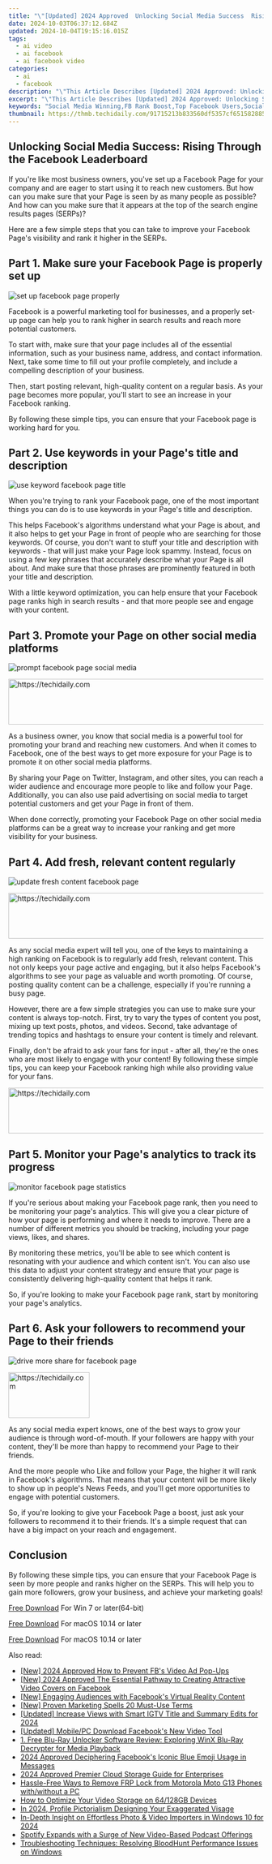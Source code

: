 ```yaml
---
title: "\"[Updated] 2024 Approved  Unlocking Social Media Success  Rising Through the Facebook Leaderboard\""
date: 2024-10-03T06:37:12.684Z
updated: 2024-10-04T19:15:16.015Z
tags:
  - ai video
  - ai facebook
  - ai facebook video
categories:
  - ai
  - facebook
description: "\"This Article Describes [Updated] 2024 Approved: Unlocking Social Media Success: Rising Through the Facebook Leaderboard\""
excerpt: "\"This Article Describes [Updated] 2024 Approved: Unlocking Social Media Success: Rising Through the Facebook Leaderboard\""
keywords: "Social Media Winning,FB Rank Boost,Top Facebook Users,Social Media Traffic,Leadership on FB,Higher FB Status,Social Growth Tips"
thumbnail: https://thmb.techidaily.com/91715213b833560df5357cf6515828851bc7618f2025585b01b64f73f1ad8f14.jpg
---
```


## Unlocking Social Media Success: Rising Through the Facebook Leaderboard

If you're like most business owners, you've set up a Facebook Page for your company and are eager to start using it to reach new customers. But how can you make sure that your Page is seen by as many people as possible? And how can you make sure that it appears at the top of the search engine results pages (SERPs)?

Here are a few simple steps that you can take to improve your Facebook Page's visibility and rank it higher in the SERPs.

## Part 1\. Make sure your Facebook Page is properly set up

![set up facebook page properly](https://images.wondershare.com/filmora/article-images/2022/11/set-up-facebook-page-properly.jpg)

Facebook is a powerful marketing tool for businesses, and a properly set-up page can help you to rank higher in search results and reach more potential customers.

To start with, make sure that your page includes all of the essential information, such as your business name, address, and contact information. Next, take some time to fill out your profile completely, and include a compelling description of your business.

Then, start posting relevant, high-quality content on a regular basis. As your page becomes more popular, you'll start to see an increase in your Facebook ranking.

By following these simple tips, you can ensure that your Facebook page is working hard for you.

## Part 2\. Use keywords in your Page's title and description

![use keyword facebook page title](https://images.wondershare.com/filmora/article-images/2022/11/use-keyword-facebook-page-title.jpg)

When you're trying to rank your Facebook page, one of the most important things you can do is to use keywords in your Page's title and description.

This helps Facebook's algorithms understand what your Page is about, and it also helps to get your Page in front of people who are searching for those keywords. Of course, you don't want to stuff your title and description with keywords - that will just make your Page look spammy. Instead, focus on using a few key phrases that accurately describe what your Page is all about. And make sure that those phrases are prominently featured in both your title and description.

With a little keyword optimization, you can help ensure that your Facebook page ranks high in search results - and that more people see and engage with your content.

## Part 3\. Promote your Page on other social media platforms

![prompt facebook page social media](https://images.wondershare.com/filmora/article-images/2022/11/prompt-facebook-page-social-media.jpg)

<!-- affiliate ads begin -->
<a href="https://ephamedtechinc.pxf.io/c/5597632/2126493/26400" target="_top" id="2126493">
  <img src="//a.impactradius-go.com/display-ad/26400-2126493" border="0" alt="https://techidaily.com" width="640" height="90"/>
</a>
<img height="0" width="0" src="https://ephamedtechinc.pxf.io/i/5597632/2126493/26400" style="position:absolute;visibility:hidden;" border="0" />
<!-- affiliate ads end -->

As a business owner, you know that social media is a powerful tool for promoting your brand and reaching new customers. And when it comes to Facebook, one of the best ways to get more exposure for your Page is to promote it on other social media platforms.

By sharing your Page on Twitter, Instagram, and other sites, you can reach a wider audience and encourage more people to like and follow your Page. Additionally, you can also use paid advertising on social media to target potential customers and get your Page in front of them.

When done correctly, promoting your Facebook Page on other social media platforms can be a great way to increase your ranking and get more visibility for your business.

## Part 4\. Add fresh, relevant content regularly

![update fresh content facebook page](https://images.wondershare.com/filmora/article-images/2022/11/update-fresh-content-facebook-page.jpg)

<!-- affiliate ads begin -->
<a href="https://aligracehair.sjv.io/c/5597632/1948895/19272" target="_top" id="1948895">
  <img src="//a.impactradius-go.com/display-ad/19272-1948895" border="0" alt="https://techidaily.com" width="728" height="90"/>
</a>
<img height="0" width="0" src="https://aligracehair.sjv.io/i/5597632/1948895/19272" style="position:absolute;visibility:hidden;" border="0" />
<!-- affiliate ads end -->

As any social media expert will tell you, one of the keys to maintaining a high ranking on Facebook is to regularly add fresh, relevant content. This not only keeps your page active and engaging, but it also helps Facebook's algorithms to see your page as valuable and worth promoting. Of course, posting quality content can be a challenge, especially if you're running a busy page.

However, there are a few simple strategies you can use to make sure your content is always top-notch. First, try to vary the types of content you post, mixing up text posts, photos, and videos. Second, take advantage of trending topics and hashtags to ensure your content is timely and relevant.

Finally, don't be afraid to ask your fans for input - after all, they're the ones who are most likely to engage with your content! By following these simple tips, you can keep your Facebook ranking high while also providing value for your fans.

<!-- affiliate ads begin -->
<a href="https://appsumo.8odi.net/c/5597632/2068412/7443" target="_top" id="2068412">
  <img src="//a.impactradius-go.com/display-ad/7443-2068412" border="0" alt="https://techidaily.com" width="728" height="90"/>
</a>
<img height="0" width="0" src="https://appsumo.8odi.net/i/5597632/2068412/7443" style="position:absolute;visibility:hidden;" border="0" />
<!-- affiliate ads end -->

## Part 5\. Monitor your Page's analytics to track its progress

![monitor facebook page statistics](https://images.wondershare.com/filmora/article-images/2022/11/monitor-facebook-page-statistics.jpg)

If you're serious about making your Facebook page rank, then you need to be monitoring your page's analytics. This will give you a clear picture of how your page is performing and where it needs to improve. There are a number of different metrics you should be tracking, including your page views, likes, and shares.

By monitoring these metrics, you'll be able to see which content is resonating with your audience and which content isn't. You can also use this data to adjust your content strategy and ensure that your page is consistently delivering high-quality content that helps it rank.

So, if you're looking to make your Facebook page rank, start by monitoring your page's analytics.

## Part 6\. Ask your followers to recommend your Page to their friends

![drive more share for facebook page](https://images.wondershare.com/filmora/article-images/2022/11/drive-more-share-for-facebook-page.jpg)

<!-- affiliate ads begin -->
<a href="https://review-au.sjv.io/c/5597632/2098700/14409" target="_top" id="2098700">
  <img src="//a.impactradius-go.com/display-ad/14409-2098700" border="0" alt="https://techidaily.com" width="160" height="90"/>
</a>
<img height="0" width="0" src="https://review-au.sjv.io/i/5597632/2098700/14409" style="position:absolute;visibility:hidden;" border="0" />
<!-- affiliate ads end -->

As any social media expert knows, one of the best ways to grow your audience is through word-of-mouth. If your followers are happy with your content, they'll be more than happy to recommend your Page to their friends.

And the more people who Like and follow your Page, the higher it will rank in Facebook's algorithms. That means that your content will be more likely to show up in people's News Feeds, and you'll get more opportunities to engage with potential customers.

So, if you're looking to give your Facebook Page a boost, just ask your followers to recommend it to their friends. It's a simple request that can have a big impact on your reach and engagement.

## Conclusion

By following these simple tips, you can ensure that your Facebook Page is seen by more people and ranks higher on the SERPs. This will help you to gain more followers, grow your business, and achieve your marketing goals!

[Free Download](https://tools.techidaily.com/wondershare/filmora/download/) For Win 7 or later(64-bit)

[Free Download](https://tools.techidaily.com/wondershare/filmora/download/) For macOS 10.14 or later

[Free Download](https://tools.techidaily.com/wondershare/filmora/download/) For macOS 10.14 or later

<ins class="adsbygoogle"
     style="display:block"
     data-ad-format="autorelaxed"
     data-ad-client="ca-pub-7571918770474297"
     data-ad-slot="1223367746"></ins>

<ins class="adsbygoogle"
     style="display:block"
     data-ad-format="autorelaxed"
     data-ad-client="ca-pub-7571918770474297"
     data-ad-slot="1223367746"></ins>

<ins class="adsbygoogle"
     style="display:block"
     data-ad-client="ca-pub-7571918770474297"
     data-ad-slot="8358498916"
     data-ad-format="auto"
     data-full-width-responsive="true"></ins>

<span class="atpl-alsoreadstyle">Also read:</span>
<div><ul>
<li><a href="https://facebook-video-content.techidaily.com/new-2024-approved-how-to-prevent-fbs-video-ad-pop-ups/"><u>[New] 2024 Approved How to Prevent FB's Video Ad Pop-Ups</u></a></li>
<li><a href="https://facebook-video-content.techidaily.com/new-2024-approved-the-essential-pathway-to-creating-attractive-video-covers-on-facebook/"><u>[New] 2024 Approved The Essential Pathway to Creating Attractive Video Covers on Facebook</u></a></li>
<li><a href="https://facebook-video-content.techidaily.com/new-engaging-audiences-with-facebooks-virtual-reality-content/"><u>[New] Engaging Audiences with Facebook's Virtual Reality Content</u></a></li>
<li><a href="https://extra-approaches.techidaily.com/new-proven-marketing-spells-20-must-use-terms/"><u>[New] Proven Marketing Spells 20 Must-Use Terms</u></a></li>
<li><a href="https://instagram-video-files.techidaily.com/updated-increase-views-with-smart-igtv-title-and-summary-edits-for-2024/"><u>[Updated] Increase Views with Smart IGTV Title and Summary Edits for 2024</u></a></li>
<li><a href="https://facebook-video-content.techidaily.com/updated-mobilepc-download-facebooks-new-video-tool/"><u>[Updated] Mobile/PC Download Facebook's New Video Tool</u></a></li>
<li><a href="https://tech-revival.techidaily.com/1-free-blu-ray-unlocker-software-review-exploring-winx-blu-ray-decrypter-for-media-playback/"><u>1. Free Blu-Ray Unlocker Software Review: Exploring WinX Blu-Ray Decrypter for Media Playback</u></a></li>
<li><a href="https://facebook-video-content.techidaily.com/2024-approved-deciphering-facebooks-iconic-blue-emoji-usage-in-messages/"><u>2024 Approved Deciphering Facebook's Iconic Blue Emoji Usage in Messages</u></a></li>
<li><a href="https://extra-approaches.techidaily.com/2024-approved-premier-cloud-storage-guide-for-enterprises/"><u>2024 Approved Premier Cloud Storage Guide for Enterprises</u></a></li>
<li><a href="https://android-frp.techidaily.com/hassle-free-ways-to-remove-frp-lock-from-motorola-moto-g13-phones-withwithout-a-pc-by-drfone-android/"><u>Hassle-Free Ways to Remove FRP Lock from Motorola Moto G13 Phones with/without a PC</u></a></li>
<li><a href="https://extra-tips.techidaily.com/how-to-optimize-your-video-storage-on-64128gb-devices/"><u>How to Optimize Your Video Storage on 64/128GB Devices</u></a></li>
<li><a href="https://facebook-video-content.techidaily.com/in-2024-profile-pictorialism-designing-your-exaggerated-visage/"><u>In 2024, Profile Pictorialism Designing Your Exaggerated Visage</u></a></li>
<li><a href="https://some-techniques.techidaily.com/in-depth-insight-on-effortless-photo-and-video-importers-in-windows-10-for-2024/"><u>In-Depth Insight on Effortless Photo & Video Importers in Windows 10 for 2024</u></a></li>
<li><a href="https://buynow-tips.techidaily.com/spotify-expands-with-a-surge-of-new-video-based-podcast-offerings/"><u>Spotify Expands with a Surge of New Video-Based Podcast Offerings</u></a></li>
<li><a href="https://program-issues.techidaily.com/troubleshooting-techniques-resolving-bloodhunt-performance-issues-on-windows/"><u>Troubleshooting Techniques: Resolving BloodHunt Performance Issues on Windows</u></a></li>
</ul></div>

